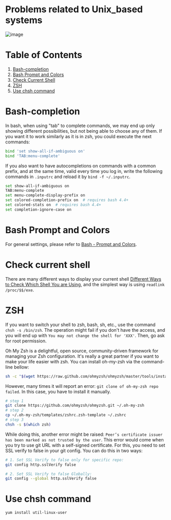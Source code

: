 # Problems related to Unix_based systems

![image](https://user-images.githubusercontent.com/61017530/201364691-e71c9d6c-c5ea-4818-afdf-585fa6541d69.png)


# Table of Contents
1. [Bash-completion](#bc)
2. [Bash Prompt and Colors](#bpc)
3. [Check Current Shell](#ccs)
4. [ZSH](#zsh)
5. [Use chsh command](#uchcd)

# Bash-completion <a name="bc"></a>
In bash, when using "tab" to complete commands, we may end up only showing different possibilities, but not being able to choose any of them. If you want it to work similarly as it is in zsh, you could execute the next commands:

```bash
bind 'set show-all-if-ambiguous on'
bind 'TAB:menu-complete'
```

If you also want to have autocompletions on commands with a common prefix, and at the same time, valid every time you log in, write the following commands in `.inputrc` and reload it by `bind -f ~/.inputrc`.

```bash
set show-all-if-ambiguous on
TAB:menu-complete
set menu-complete-display-prefix on
set colored-completion-prefix on  # requires bash 4.4+
set colored-stats on  # requires bash 4.4+
set completion-ignore-case on
```

# Bash Prompt and Colors <a name="bpc"></a>

For general settings, please refer to [Bash - Prompt and Colors](https://blog.while-true-do.io/bash-prompt-and-colors/).

# Check current shell <a name="ccs"></a>
There are many different ways to display your current shell [Different Ways to Check Which Shell You are Using](https://www.geeksforgeeks.org/different-ways-to-check-which-shell-you-are-using-on-linux/), and the simplest way is using `readlink /proc/$$/exe`.

# ZSH <a name="zsh"></a>
If you want to switch your shell to zsh, bash, sh, etc., use the command `chsh -s /bin/zsh`. The operation might fail if you don't have the access, and you will end up with `You may not change the shell for 'XXX'`. Then, go ask for root permission. 

Oh My Zsh is a delightful, open source, community-driven framework for managing your Zsh configuration. It's really a great partner if you want to make your life easier with zsh. You can install oh-my-zsh via the command-line bellow:

```bash
sh -c "$(wget https://raw.github.com/ohmyzsh/ohmyzsh/master/tools/install.sh -O -)"
```

However, many times it will report an error: `git clone of oh-my-zsh repo failed`. In this case, you have to install it manually.

```bash
# step 1 
git clone https://github.com/ohmyzsh/ohmyzsh.git ~/.oh-my-zsh
# step 2 
cp ~/.oh-my-zsh/templates/zshrc.zsh-template ~/.zshrc
# step 3 
chsh -s $(which zsh)
```

While doing this, another error might be raised: `Peer’s certificate issuer has been marked as not trusted by the user`. This error would come when you try to use git URL with a self-signed certificate. For this, you need to set SSL verify to false in your git config. You can do this in two ways:
```bash
# 1. Set SSL Verify to false only for specific repo:
git config http.sslVerify false

# 2. Set SSL Verify to false Globally:
git config --global http.sslVerify false
```

# Use chsh command <a name="uchcd"></a>

```bash
yum install util-linux-user
```
